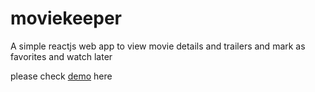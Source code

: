 # moviekeeper
A simple reactjs web app to view movie details and trailers and mark as favorites and watch later

please check <a href="https://moviekeeper-build.web.app">demo</a> here  